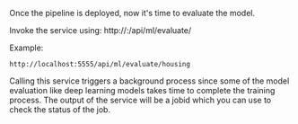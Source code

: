 Once the pipeline is deployed, now it's time to evaluate the model. 

Invoke the service using:  http://<host>:<port>/api/ml/evaluate/<servicename>

Example:
```
http://localhost:5555/api/ml/evaluate/housing
```

Calling this service triggers a background process since some of the model evaluation like deep learning models takes time to complete the training process. 
The output of the service will be a jobid which you can use to check the status of the job.